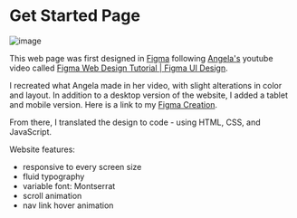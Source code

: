 # Get Started Page

![image](https://user-images.githubusercontent.com/62446436/160189254-b5d787d8-2bc7-452e-bb5d-38dc3e0b824a.png)

This web page was first designed in [Figma](https://figma.com) following [Angela's](https://www.youtube.com/channel/UC_TjoSnaI3CTgIgmSn3rruA) youtube video called [Figma Web Design Tutorial | Figma UI Design](https://www.youtube.com/watch?v=oYCesPcxpEw).

I recreated what Angela made in her video, with slight alterations in color and layout. In addition to a desktop version of the website, I added a tablet and mobile version. Here is a link to my [Figma Creation](https://www.figma.com/file/JS4sk1A6HBr9Y6dMiGDjCI/First-Figma-Design?node-id=0%3A1).

From there, I translated the design to code - using HTML, CSS, and JavaScript.

Website features:
- responsive to every screen size
- fluid typography
- variable font: Montserrat
- scroll animation
- nav link hover animation


